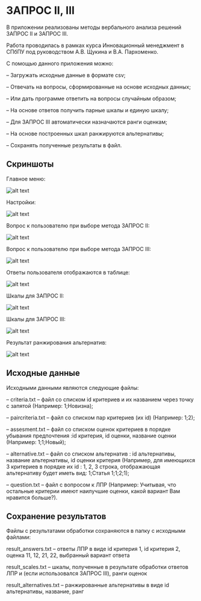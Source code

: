 # ЗАПРОС II, III

В приложении реализованы методы вербального анализа решений ЗАПРОС II и ЗАПРОС III.

Работа проводилась в рамках курса Инновационный менеджмент в СПбПУ под руководством А.В. Щукина и В.А. Пархоменко.

С помощью данного приложения можно:

– Загружать исходные данные в формате csv;

– Отвечать на вопросы, сформированные на основе исходных данных;

– Или дать программе ответить на вопросы случайным образом;

– На основе ответов получить парные шкалы и единую шкалу;

– Для ЗАПРОС III автоматически назначаются ранги оценкам;

– На основе построенных шкал ранжируются альтернативы;

– Сохранять полученные результаты в файл.

## Скриншоты

Главное меню:

![alt text](zapros\src\zapros\screenshot\main_menu.png "Главное меню")

Настройки:

![alt text](zapros\src\zapros\screenshot\settings.png "")

Вопрос к пользователю при выборе метода ЗАПРОС II:

![alt text](zapros\src\zapros\screenshot\question2.png "")

Вопрос к пользователю при выборе метода ЗАПРОС III:

![alt text](zapros\src\zapros\screenshot\question2.png "")

Ответы пользователя отображаются в таблице:

![alt text](zapros\src\zapros\screenshot\answers.png "")

Шкалы для ЗАПРОС II:

![alt text](zapros\src\zapros\screenshot\scale2.png "")

Шкалы для ЗАПРОС III:

![alt text](zapros\src\zapros\screenshot\scale3.png "")

Результат ранжирования альтернатив:

![alt text](zapros\src\zapros\screenshot\alternative.png "")


## Исходные данные

Исходными данными являются следующие файлы:

– criteria.txt – файл со списком id критериев и их названием через точку с
запятой (Например: 1;Новизна);

– paircriteria.txt – файл со списком пар критериев (их id) (Например: 1;2);

– assesment.txt – файл со списком оценок критериев в порядке убывания
предпочтения :id критерия, id оценки, название оценки (Например: 1;1;Новый);

– alternative.txt – файл со списком альтернатив : id альтернативы, название
альтернативы, id оценки критерия (Например, для имеющихся 3 критериев
в порядке их id : 1, 2, 3 строка, отображающая альтернативу будет иметь
вид: 1;Статья 1;1;2;1);

– question.txt – файл с вопросом к ЛПР (Например: Учитывая, что остальные
критерии имеют наилучшие оценки, какой вариант Вам нравится больше?).

## Сохранение результатов

Файлы с результатами обработки сохраняются в папку с исходными файлами:

result_answers.txt – ответы ЛПР в виде id критерия 1, id критерия 2, оценка 11, 12, 21, 22, выбранный вариант ответа

result_scales.txt – шкалы, полученные в результате обработки ответов ЛПР и (если использовался ЗАПРОС III), ранги оценок

result_alternatives.txt – ранжированные альтернативы в виде id альтернативы, название, ранг


